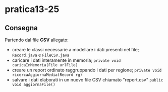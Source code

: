 # pratica13-25
## Consegna
Partendo dal file **CSV** allegato:
- creare le  classi necessarie a modellare i dati presenti nel file; `Record.java` e `FileCSV.java`
- caricare i dati interamente in memoria; `private void caricaInMemoria(File urlFile)`
- creare un report ordinato raggruppando i dati per  regione; `private void ricercaAggiornaMedia(Record rg)`
- salvare i dati elaborati in un nuovo file CSV chiamato "report.csv" `public void aggiornaFile()`
